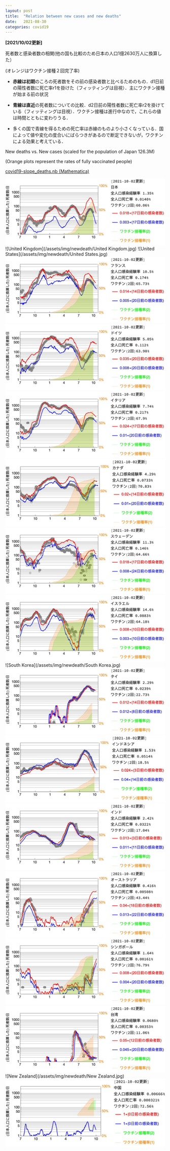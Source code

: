 ```yaml
---
layout: post
title:  "Relation between new cases and new deaths"
date:   2021-08-30
categories: covid19
---
```

**[2021/10/02更新]**


死者数と感染者数の相関(他の国も比較のため日本の人口1億2630万人に換算した）

(オレンジはワクチン接種２回完了率)

- **赤線は初期**のころの死者数をその前の感染者数と比べるためのもの．d1日前の陽性者数に死亡率r1を掛けた（フィッティングは目視）．主にワクチン接種が始まる前の状況

- **青線は直近**の死者数についての比較．d2日前の陽性者数に死亡率r2を掛けている（フィッティングは目視）．ワクチン接種は進行中なので，これらの値は時間とともに変わりうる．

- 多くの国で青線を得るための死亡率は赤線のものより小さくなっている．国によって値や変化の度合いにばらつきがあるので断定できないが，ワクチンによる効果と考えている．

New deaths  vs. New cases (scaled for the population of Japan 126.3M)

(Orange plots represent the rates of fully vaccinated people)

[covid19-slope_deaths.nb (Mathematica)](/assets/misc/newcases_and_newdeaths.nb)


![Japan](/assets/img/newdeath/Japan.jpg)
![United Kingdom](/assets/img/newdeath/United Kingdom.jpg)
![United States](/assets/img/newdeath/United States.jpg)
![France](/assets/img/newdeath/France.jpg)
![Germany](/assets/img/newdeath/Germany.jpg)
![Italy](/assets/img/newdeath/Italy.jpg)
![Canada](/assets/img/newdeath/Canada.jpg)
![Sweden](/assets/img/newdeath/Sweden.jpg)
![Israel](/assets/img/newdeath/Israel.jpg)
![South Korea](/assets/img/newdeath/South Korea.jpg)
![Thailand](/assets/img/newdeath/Thailand.jpg)
![Indonesia](/assets/img/newdeath/Indonesia.jpg)
![India](/assets/img/newdeath/India.jpg)
![Australia](/assets/img/newdeath/Australia.jpg)
![Singapore](/assets/img/newdeath/Singapore.jpg)
![Taiwan](/assets/img/newdeath/Taiwan.jpg)
![New Zealand](/assets/img/newdeath/New Zealand.jpg)
![China](/assets/img/newdeath/China.jpg)
